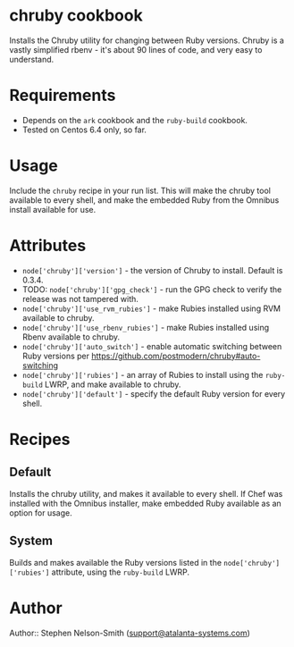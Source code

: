 # chruby cookbook

Installs the Chruby utility for changing between Ruby versions.  Chruby is a vastly simplified rbenv - it's about 90 lines of code, and very easy to understand.

# Requirements

- Depends on the `ark` cookbook and the `ruby-build` cookbook.
- Tested on Centos 6.4 only, so far.

# Usage

Include the `chruby` recipe in your run list.  This will make the chruby tool available to every shell, and make the embedded Ruby from the Omnibus install available for use.

# Attributes

- `node['chruby']['version']` - the version of Chruby to install.  Default is 0.3.4.
- TODO: `node['chruby']['gpg_check']` - run the GPG check to verify the release was not tampered with.
- `node['chruby']['use_rvm_rubies']` - make Rubies installed using RVM available to chruby.
- `node['chruby']['use_rbenv_rubies']` - make Rubies installed using Rbenv available to chruby.
- `node['chruby']['auto_switch']` - enable automatic switching between Ruby versions per https://github.com/postmodern/chruby#auto-switching
- `node['chruby']['rubies']` - an array of Rubies to install using the `ruby-build` LWRP, and make available to chruby.
- `node['chruby']['default']` - specify the default Ruby version for every shell.
 
# Recipes

## Default

Installs the chruby utility, and makes it available to every shell.  If Chef was installed with the Omnibus installer, make embedded Ruby available as an option for usage.

## System

Builds and makes available the Ruby versions listed in the `node['chruby']['rubies']` attribute, using the `ruby-build` LWRP.

# Author

Author:: Stephen Nelson-Smith (<support@atalanta-systems.com>)
